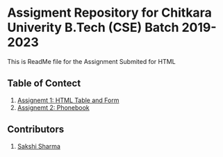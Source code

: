 # Assigment Repository for Chitkara Univerity B.Tech (CSE) Batch 2019-2023
This is ReadMe file for the Assignment Submited for HTML
## Table of Contect
1. [Assignemt 1: HTML Table and Form](https://lady-of-code.github.io/chitkara-btech-assignments-html/assignment-1/)
2. [Assignemt 2: Phonebook](https://lady-of-code.github.io/chitkara-btech-assignments-html/assignment-2/)
## Contributors
1. [Sakshi Sharma](https://github.com/lady-of-code)
